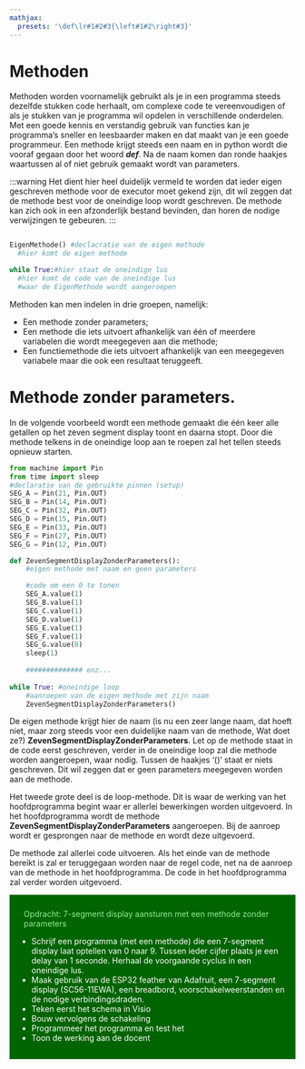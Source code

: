 ```yaml
---
mathjax:
  presets: '\def\lr#1#2#3{\left#1#2\right#3}'
---
```


# Methoden

Methoden worden voornamelijk gebruikt als je in een programma steeds dezelfde stukken code herhaalt, om complexe code te vereenvoudigen of als je stukken van je programma wil opdelen in verschillende onderdelen.
Met een goede kennis en verstandig gebruik van functies kan je programma’s sneller en leesbaarder maken en dat maakt van je een goede programmeur.
Een methode krijgt steeds een naam en in python wordt die vooraf gegaan door het woord ***def***. Na de naam komen dan ronde haakjes waartussen al of niet gebruik gemaakt wordt van parameters.

:::warning
Het dient hier heel duidelijk vermeld te worden dat ieder eigen geschreven methode voor de executor moet gekend zijn, dit wil zeggen dat de methode best voor de oneindige loop wordt geschreven. De methode kan zich ook in een afzonderlijk bestand bevinden, dan horen de nodige verwijzingen te gebeuren.
:::

```python

EigenMethode() #declacratie van de eigen methode
  #hier komt de eigen methode

while True:#hier staat de oneindige lus
  #hier komt de code van de oneindige lus 
  #waar de EigenMethode wordt aangeroepen
```


Methoden kan men indelen in drie groepen, namelijk:
- Een methode zonder parameters;
- Een methode die iets uitvoert afhankelijk van één of meerdere variabelen die wordt meegegeven aan die methode;
- Een functiemethode die iets uitvoert afhankelijk van een meegegeven variabele maar die ook een resultaat teruggeeft.

# Methode zonder parameters.

In de volgende voorbeeld wordt een methode gemaakt die één keer alle getallen op het zeven segment display toont en daarna stopt. Door die methode telkens in de oneindige loop aan te roepen zal het tellen steeds opnieuw starten.

```python
from machine import Pin
from time import sleep
#declaratie van de gebruikte pinnen (setup)
SEG_A = Pin(21, Pin.OUT)
SEG_B = Pin(14, Pin.OUT)
SEG_C = Pin(32, Pin.OUT)
SEG_D = Pin(15, Pin.OUT)
SEG_E = Pin(33, Pin.OUT)
SEG_F = Pin(27, Pin.OUT)
SEG_G = Pin(12, Pin.OUT)

def ZevenSegmentDisplayZonderParameters(): 
    #eigen methode met naam en geen parameters

    #code om een 0 te tonen
    SEG_A.value(1)
    SEG_B.value(1)
    SEG_C.value(1)
    SEG_D.value(1)
    SEG_E.value(1)
    SEG_F.value(1)
    SEG_G.value(0)
    sleep(1)
    
    ############## enz...
 
while True: #oneindige loop
    #aanroepen van de eigen methode met zijn naam
    ZevenSegmentDisplayZonderParameters() 
```


De eigen methode krijgt hier de naam (is nu een zeer lange naam, dat hoeft niet, maar zorg steeds voor een duidelijke naam van de methode, Wat doet ze?) **ZevenSegmentDisplayZonderParameters**. Let op de methode staat in de code eerst geschreven, verder in de oneindige loop zal die methode worden aangeroepen, waar nodig. Tussen de haakjes ‘()’ staat er niets geschreven. Dit wil zeggen dat er geen parameters meegegeven worden aan de methode.

Het tweede grote deel is de loop-methode. Dit is waar de werking van het hoofdprogramma begint waar er allerlei bewerkingen worden uitgevoerd. In het hoofdprogramma wordt de methode **ZevenSegmentDisplayZonderParameters** aangeroepen. Bij de aanroep wordt er gesprongen naar de methode en wordt deze uitgevoerd.

De methode zal allerlei code uitvoeren. Als het einde van de methode bereikt is zal er teruggegaan worden naar de regel code, net na de aanroep van de methode in het hoofdprogramma. De code in het hoofdprogramma zal verder worden uitgevoerd.

<div style="background-color:darkgreen; text-align:left; vertical-align:left; padding:15px;">
<p style="color:lightgreen; margin:10px">
Opdracht: 7-segment display aansturen met een methode zonder parameters
<ul style="color: white;">
<li>Schrijf een programma (met een methode) die een 7-segment display laat optellen van 0 naar 9. Tussen ieder cijfer plaats je een delay van 1 seconde. Herhaal de voorgaande cyclus in een oneindige lus.</li>
<li>Maak gebruik van de ESP32 feather van Adafruit, een 7-segment display (SC56-11EWA), een breadbord, voorschakelweerstanden en de nodige verbindingsdraden.</li>
<li>Teken eerst het schema in Visio</li>
<li>Bouw vervolgens de schakeling</li>
<li>Programmeer het programma en test het</li>
<li>Toon de werking aan de docent</li>
</ul>
</p>
</div>


